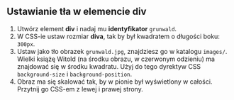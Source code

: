 

## Ustawianie tła w elemencie div
1. Utwórz element **div** i nadaj mu **identyfikator** ```grunwald```.
2. W CSS-ie ustaw rozmiar **diva**, tak by był kwadratem o długości boku: ```300px```.
3. Ustaw jako tło obrazek ```grunwald.jpg```, znajdziesz go w katalogu ```images/```. Wielki książę Witold (na środku obrazu, w czerwonym odzieniu) ma znajdować się w środku kwadratu. Użyj do tego dyrektyw CSS ```background-size``` i ```background-position```.
4. Obraz ma się skalować tak, by w pionie był wyświetlony w całości. Przytnij go CSS-em z lewej i prawej strony.
